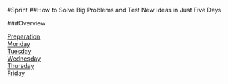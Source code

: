 #Sprint
##How to Solve Big Problems and Test New Ideas in Just Five Days

###Overview

[Preparation](../Sprint/Preparation.md)  
[Monday](../Sprint/Monday.md)  
[Tuesday](../Sprint/Tuesday.md)  
[Wednesday](../Sprint/Wednesday.md)  
[Thursday](../Sprint/Thursday.md)  
[Friday](../Sprint/Friday.md)  